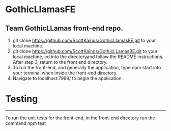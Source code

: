 # GothicLlamasFE
Team  GothicLLamas front-end repo.
---
1. git clone https://github.com/ScottKainos/GothicLlamasFE.git to your local machine.
2. git clone https://github.com/ScottKainos/GothicLLamasBE.git to your local machine, cd  into the directoryand follow the README instructions. After step 3, return to the front end directory.
3. To run the front-end, and generally the application, type npm start into your terminal when inside the front-end directory.
4. Navigate to localhost:7999/ to begin the application.

# Testing
---
To run the unit tests for the front-end, in the front-end directory run the command npm test
